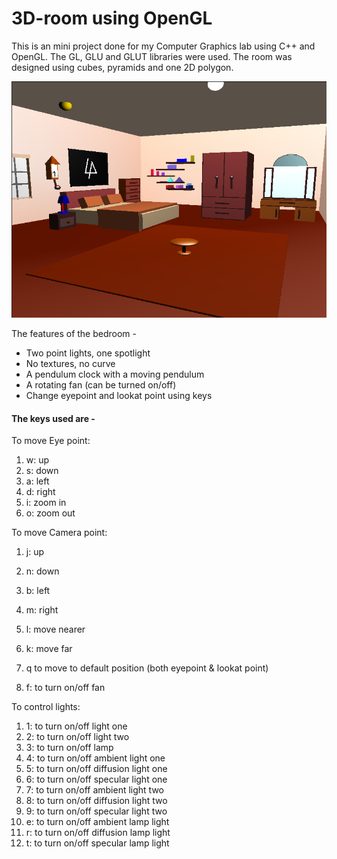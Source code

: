 # 3D-room using OpenGL
This is an mini project done for my Computer Graphics lab using C++ and OpenGL. The GL, GLU and GLUT libraries were used. The room was designed using cubes, pyramids and one 2D polygon.

![picture alt](https://github.com/AravindCL/cggproject/blob/main/bedroom.png)

The features of the bedroom - 
* Two point lights, one spotlight
* No textures, no curve
* A pendulum clock with a moving pendulum
* A rotating fan (can be turned on/off)
* Change eyepoint and lookat point using keys

#### The keys used are -  

To move Eye point:
1. w: up
2. s: down
3. a: left
4. d: right
5. i: zoom in
6. o: zoom out

To move Camera point:
1. j: up
2. n: down
3. b: left
4. m: right
5. l: move nearer
6. k: move far
    

1. q to move to default position (both eyepoint & lookat point)
2. f: to turn on/off fan

To control lights:
1. 1: to turn on/off light one
2. 2: to turn on/off light two
3. 3: to turn on/off lamp
4. 4: to turn on/off ambient light one
5. 5: to turn on/off diffusion light one
6. 6: to turn on/off specular light one 
7. 7: to turn on/off ambient light two
8. 8: to turn on/off diffusion light two
9. 9: to turn on/off specular light two
10. e: to turn on/off ambient lamp light
11. r: to turn on/off diffusion lamp light
12. t: to turn on/off specular lamp light      
